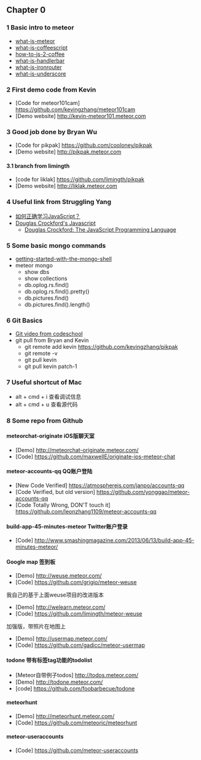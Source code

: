 
## Chapter 0
### 1 Basic intro to meteor
* [what-is-meteor](https://www.eventedmind.com/classes/getting-started-with-meteor/meteor-what-is-meteor)
* [what-is-coffeescript](http://coffeescript.org/)
* [how-to-js-2-coffee](http://js2.coffee)
* [what-is-handlerbar](https://www.eventedmind.com/feed/handlebars-how-it-works)
* [what-is-ironrouter](https://www.eventedmind.com/feed/meteor-ironrouter)
* [what-is-underscore](http://underscorejs.org/)

### 2 First demo code from Kevin
* [Code for meteor101cam] <https://github.com/kevingzhang/meteor101cam>
* [Demo website] <http://kevin-meteor101.meteor.com>

### 3 Good job done by Bryan Wu 
* [Code for pikpak] <https://github.com/cooloney/pikpak>
* [Demo website] <http://pikpak.meteor.com>

#### 3.1 branch from limingth
* [code for liklak] <https://github.com/limingth/pikpak>
* [Demo website] <http://liklak.meteor.com>

### 4 Useful link from Struggling Yang
* [如何正确学习JavaScript？](http://mp.weixin.qq.com/s?__biz=MzAxODE2MjM1MA==&mid=202171604&idx=1&sn=9ae7f65618495b7c21165695d8abf038&scene=1&key=79cf83ea5128c3e5ee2620ebba082c8c6b7d293fc1cc19db535b0c66b953dd98472798923a16d350f772d8b15546f71c&ascene=1&uin=ODU4OTAxMzIw&devicetype=webwx&version=70000001&pass_ticket=xqnxcKUynUck5%2B%2Bd3pQedeUlUsa0XKmD1OS4F1UU4zniLXQzMQaLNTmKdStSr0RB)
* [Douglas Crockford's Javascript](http://javascript.crockford.com/)
  - [Douglas Crockford: The JavaScript Programming Language](https://www.youtube.com/watch?v=v2ifWcnQs6M)

### 5 Some basic mongo commands 
* [getting-started-with-the-mongo-shell](http://docs.mongodb.org/v2.2/tutorial/getting-started-with-the-mongo-shell/)
* meteor mongo
  - show dbs
  - show collections
  - db.oplog.rs.find()
  - db.oplog.rs.find().pretty()
  - db.pictures.find()
  - db.pictures.find().length()

### 6 Git Basics 
* [Git video from codeschool](http://gitreal.codeschool.com/levels/1)
* git pull from Bryan and Kevin
  - git remote add kevin https://github.com/kevingzhang/pikpak
  - git remote -v
  - git pull kevin
  - git pull kevin patch-1

### 7 Useful shortcut of Mac
* alt + cmd + i  查看调试信息
* alt + cmd + u  查看源代码

### 8 Some repo from Github

#### meteorchat-originate iOS版聊天室
* [Demo] <http://meteorchat-originate.meteor.com/>
* [Code] <https://github.com/maxwellE/originate-ios-meteor-chat>

#### meteor-accounts-qq QQ账户登陆
* [New Code Verified] <https://atmospherejs.com/janpo/accounts-qq>
* [Code Verified, but old version] <https://github.com/yonggao/meteor-accounts-qq>  
* [Code Totally Wrong, DON'T touch it] <https://github.com/leonzhang1109/meteor-accounts-qq>

#### build-app-45-minutes-meteor Twitter账户登录
* [Code] <http://www.smashingmagazine.com/2013/06/13/build-app-45-minutes-meteor/>

#### Google map 签到板
* [Demo] <http://weuse.meteor.com/>
* [Code] <https://github.com/grigio/meteor-weuse>

我自己的基于上面weuse项目的改进版本
* [Demo] <http://welearn.meteor.com/>
* [Code] <https://github.com/limingth/meteor-weuse>

加强版，带照片在地图上
* [Demo] <http://usermap.meteor.com/>
* [Code] <https://github.com/gadicc/meteor-usermap>

#### todone 带有标签tag功能的todolist
* [Meteor自带例子todos] <http://todos.meteor.com/>
* [Demo] <http://todone.meteor.com/>
* [code] <https://github.com/foobarbecue/todone>

#### meteorhunt
* [Demo] <http://meteorhunt.meteor.com/>
* [Code] <https://github.com/meteoric/meteorhunt>

#### meteor-useraccounts
* [Code] <https://github.com/meteor-useraccounts>

